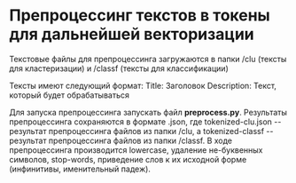 # Препроцессинг текстов в токены для дальнейшей векторизации
Текстовые файлы для препроцессинга загружаются в папки /clu (тексты для кластеризации) и /classf (тексты для классификации)

Тексты имеют следующий формат:
Title: Заголовок
Description: Текст, который будет обрабатываться

Для запуска препроцессинга запускать файл **preprocess.py**.
Результаты препроцессинга сохраняются в формате .json, где tokenized-clu.json -- результат препроцессинга файлов из папки /clu, a tokenized-classf -- результат препроцессинга файлов из папки /classf.
В ходе препроцессинга производится lowercase, удаление не-буквенных символов, stop-words, приведение слов к их исходной форме (инфинитивы, именительный падеж).
